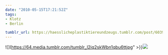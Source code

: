 ```yaml
---
date: "2010-05-15T17:21:52Z"
tags:
- Klotz
- Berlin

tumblr_url: https://haesslicheplastiktiereundzeugs.tumblr.com/post/603929806
---
```

![](https://64.media.tumblr.com/tumblr_l2iq2skWbn1qbu6ttjpg" >}}![](https://64.media.tumblr.com/tumblr_l2iq1jWfB01qbu6tt.jpg)

